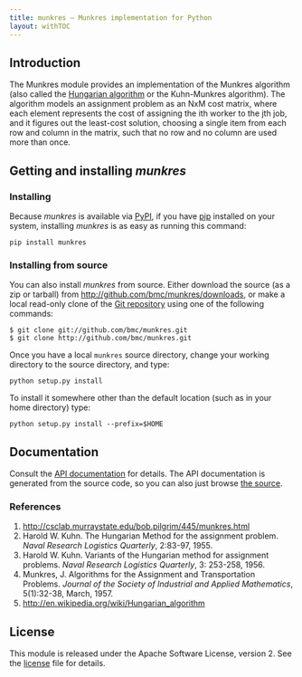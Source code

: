 ```yaml
---
title: munkres — Munkres implementation for Python
layout: withTOC
---
```


## Introduction

The Munkres module provides an implementation of the Munkres algorithm
(also called the [Hungarian algorithm][] or the Kuhn-Munkres algorithm).
The algorithm models an assignment problem as an NxM cost matrix, where
each element represents the cost of assigning the ith worker to the jth
job, and it figures out the least-cost solution, choosing a single item
from each row and column in the matrix, such that no row and no column are
used more than once.

[Hungarian algorithm]: http://en.wikipedia.org/wiki/Hungarian_algorithm

## Getting and installing *munkres*

### Installing

Because *munkres* is available via [PyPI][], if you have [pip][]
installed on your system, installing *munkres* is as easy as running this
command:

    pip install munkres

### Installing from source

You can also install *munkres* from source. Either download the source (as
a zip or tarball) from <http://github.com/bmc/munkres/downloads>, or make
a local read-only clone of the [Git repository][] using one of the
following commands:

    $ git clone git://github.com/bmc/munkres.git
    $ git clone http://github.com/bmc/munkres.git

[pip]: https://pip.pypa.io/en/stable
[PyPI]: http://pypi.python.org/pypi
[Git repository]: http://github.com/bmc/munkres

Once you have a local `munkres` source directory, change your working directory
to the source directory, and type:

    python setup.py install

To install it somewhere other than the default location (such as in your
home directory) type:

    python setup.py install --prefix=$HOME

## Documentation

Consult the [API documentation](api/index.html) for details. The API 
documentation is generated from the source code, so you can also just browse
[the source](https://github.com/bmc/munkres/blob/master/munkres.py).

### References

1. <http://csclab.murraystate.edu/bob.pilgrim/445/munkres.html>
2. Harold W. Kuhn. The Hungarian Method for the assignment problem.
   *Naval Research Logistics Quarterly*, 2:83-97, 1955.
3. Harold W. Kuhn. Variants of the Hungarian method for assignment
   problems. *Naval Research Logistics Quarterly*, 3: 253-258, 1956.
4. Munkres, J. Algorithms for the Assignment and Transportation Problems.
   *Journal of the Society of Industrial and Applied Mathematics*,
   5(1):32-38, March, 1957.
5. <http://en.wikipedia.org/wiki/Hungarian_algorithm>

## License

This module is released under the Apache Software License, version 2.
See the [license][] file for details.

[license]: https://github.com/bmc/munkres/blob/master/LICENSE.md
